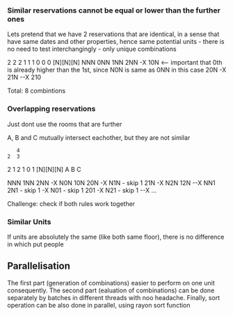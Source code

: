


### Similar reservations cannot be equal or lower than the further ones
Lets pretend that we have 2 reservations that are identical, in a sense that have same dates and other properties, hence same potential units - there is no need to test interchangingly - only unique combinations

 2  2  2
 1  1  1
 0  0  0
[N][N][N]
NNN
0NN
1NN
2NN
-X
10N <-- important that 0th is already higher than the 1st, since N0N is same as 0NN in this case
20N
-X
21N
--X
210

Total: 8 combintions



### Overlapping reservations
Just dont use the rooms that are further

A, B and C mutually intersect eachother, but they are not similar

       4
    2  3
 2  1  2
 1  0  1
[N][N][N]
 A  B  C

NNN
1NN
2NN
-X
N0N
10N
20N
-X
N1N - skip 1
21N
-X
N2N
12N
--X
NN1
2N1 - skip 1
-X
N01 - skip 1
201
-X
N21 - skip 1
--X
...



Challenge: check if both rules work together

### Similar Units
If units are absolutely the same (like both same floor), there is no difference in which put people



## Parallelisation
The first part (generation of combinations) easier to perform on one unit consequently.
The second part (ealuation of combinations) can be done separately by batches in different threads with noo headache.
Finally, sort operation can be also done in parallel, using rayon sort function  